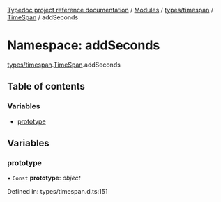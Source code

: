[Typedoc project reference documentation](../README.md) / [Modules](../modules.md) / [types/timespan](types_timespan.md) / [TimeSpan](types_timespan.timespan.md) / addSeconds

# Namespace: addSeconds

[types/timespan](types_timespan.md).[TimeSpan](types_timespan.timespan.md).addSeconds

## Table of contents

### Variables

- [prototype](types_timespan.timespan.addseconds.md#prototype)

## Variables

### prototype

• `Const` **prototype**: *object*

Defined in: types/timespan.d.ts:151
